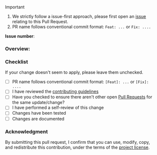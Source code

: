 > [!IMPORTANT]  
> 1. We strictly follow a issue-first approach, please first open an [issue](https://github.com/openlit/openlit/issues) relating to this Pull Request.
> 2. PR name follows conventional commit format: `Feat: ...` or `Fix: ....`

**Issue number**:

### Overview:
<!-- What does this PR do? Link issues here -->

### Checklist

If your change doesn't seem to apply, please leave them unchecked.
* [ ] PR name follows conventional commit format: `[Feat]: ...` or `[Fix]: ....`
* [ ] I have reviewed the [contributing guidelines](https://github.com/openlit/openlit/blob/main/CONTRIBUTING.md)
* [ ] Have you checked to ensure there aren't other open [Pull Requests](https://github.com/openlit/openlit/pulls) for the same update/change?
* [ ] I have performed a self-review of this change
* [ ] Changes have been tested
* [ ] Changes are documented

### Acknowledgment

By submitting this pull request, I confirm that you can use, modify, copy, and redistribute this contribution, under the terms of the [project license](https://github.com/awslabs/amazon-bedrock-agentcore-samples/blob/main/LICENSE).